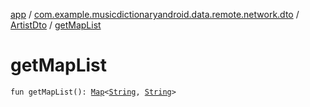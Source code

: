 [app](../../index.md) / [com.example.musicdictionaryandroid.data.remote.network.dto](../index.md) / [ArtistDto](index.md) / [getMapList](./get-map-list.md)

# getMapList

`fun getMapList(): `[`Map`](https://kotlinlang.org/api/latest/jvm/stdlib/kotlin.collections/-map/index.html)`<`[`String`](https://kotlinlang.org/api/latest/jvm/stdlib/kotlin/-string/index.html)`, `[`String`](https://kotlinlang.org/api/latest/jvm/stdlib/kotlin/-string/index.html)`>`